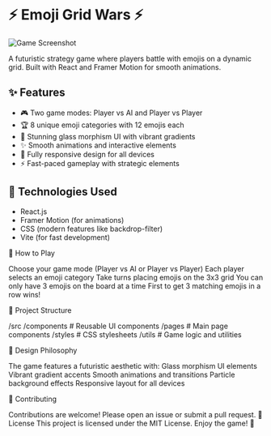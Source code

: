 # ⚡ Emoji Grid Wars ⚡

![Game Screenshot](./screenshot.png) <!-- Add your screenshot path here -->

A futuristic strategy game where players battle with emojis on a dynamic grid. Built with React and Framer Motion for smooth animations.

## ✨ Features

- 🎮 Two game modes: Player vs AI and Player vs Player
- 🏆 8 unique emoji categories with 12 emojis each
- 🌈 Stunning glass morphism UI with vibrant gradients
- ✨ Smooth animations and interactive elements
- 📱 Fully responsive design for all devices
- ⚡ Fast-paced gameplay with strategic elements

## 🚀 Technologies Used

- React.js
- Framer Motion (for animations)
- CSS (modern features like backdrop-filter)
- Vite (for fast development)


🎯 How to Play

Choose your game mode (Player vs AI or Player vs Player)
Each player selects an emoji category
Take turns placing emojis on the 3x3 grid
You can only have 3 emojis on the board at a time
First to get 3 matching emojis in a row wins!


📂 Project Structure

/src
  /components      # Reusable UI components
  /pages           # Main page components
  /styles          # CSS stylesheets
  /utils           # Game logic and utilities


🎨 Design Philosophy

The game features a futuristic aesthetic with:
Glass morphism UI elements
Vibrant gradient accents
Smooth animations and transitions
Particle background effects
Responsive layout for all devices


🤝 Contributing

Contributions are welcome! Please open an issue or submit a pull request.
📄 License
This project is licensed under the MIT License.
Enjoy the game! 🎉

